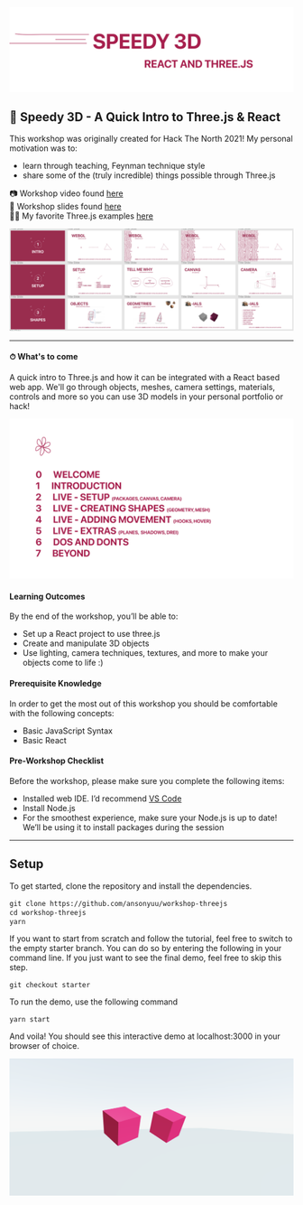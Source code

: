![Workshop Banner](https://github.com/ansonyuu/workshop-threejs/blob/main/images/banner.png)

## 🚄 Speedy 3D - A Quick Intro to Three.js & React

This workshop was originally created for Hack The North 2021! My personal motivation was to:

- learn through teaching, Feynman technique style
- share some of the (truly incredible) things possible through Three.js

📷 Workshop video found [here](https://www.youtube.com/watch?v=hgWxXJW3o6U)  
📠 Workshop slides found [here](https://www.figma.com/proto/pfudySoxh20diiG6sdAVFr/Three.js?node-id=12%3A28&scaling=scale-down&page-id=0%3A1&starting-point-node-id=12%3A28&show-proto-sidebar=1)  
👯‍♀️ My favorite Three.js examples [here](https://www.notion.so/ansonyu/703227ca60b64ff9bf1c7915d2f3cdad)

![Workshop Slides](https://github.com/ansonyuu/workshop-threejs/blob/main/images/slides.png)

---

#### ⏱ What's to come

A quick intro to Three.js and how it can be integrated with a React based web app. We'll go through objects, meshes, camera settings, materials, controls and more so you can use 3D models in your personal portfolio or hack!

![Workshop Table of Contents](https://github.com/ansonyuu/workshop-threejs/blob/main/images/table.png)

#### Learning Outcomes

By the end of the workshop, you’ll be able to:

- Set up a React project to use three.js
- Create and manipulate 3D objects
- Use lighting, camera techniques, textures, and more to make your objects come to life :)

#### Prerequisite Knowledge

In order to get the most out of this workshop you should be comfortable with the following concepts:

- Basic JavaScript Syntax
- Basic React

#### Pre-Workshop Checklist

Before the workshop, please make sure you complete the following items:

- Installed web IDE. I’d recommend [VS Code](https://code.visualstudio.com/)
- Install Node.js
- For the smoothest experience, make sure your Node.js is up to date! We’ll be using it to install packages during the session

---

## Setup

To get started, clone the repository and install the dependencies.

```
git clone https://github.com/ansonyuu/workshop-threejs
cd workshop-threejs
yarn
```

If you want to start from scratch and follow the tutorial, feel free to switch to the empty starter branch. You can do so by entering the following in your command line. If you just want to see the final demo, feel free to skip this step.

```
git checkout starter
```

To run the demo, use the following command

```
yarn start
```

And voila! You should see this interactive demo at localhost:3000 in your browser of choice.

![Workshop Demo](https://github.com/ansonyuu/workshop-threejs/blob/main/images/demo.png)
